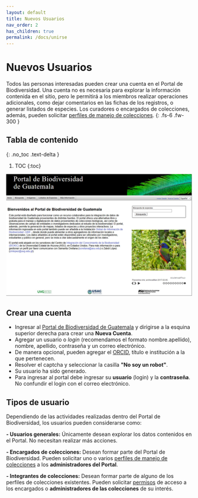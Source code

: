 ```yaml
---
layout: default
title: Nuevos Usuarios
nav_order: 2
has_children: true
permalink: /docs/unirse
---
```


# Nuevos Usuarios

Todos las personas interesadas pueden crear una cuenta en el Portal de Biodiversidad. Una cuenta no es necesaria para explorar la información contenida en el sitio, pero le permitirá a los miembros realizar operaciones adicionales, como dejar comentarios en las fichas de los registros, o generar listados de especies. Los curadores o encargados de colecciones, además, pueden solicitar [perfiles de manejo de colecciones](https://guatemalaportal.github.io/docs/colecciones).
{: .fs-6 .fw-300 }

## Tabla de contenido
{: .no_toc .text-delta }

1. TOC
{:toc}

<img src="https://github.com/GuatemalaPortal/guatemalaportal.github.io/blob/main/static/portal/Portal.jpg?raw=true" alt="Portal" >

## Crear una cuenta

- Ingresar al [Portal de Biodiversidad de Guatemala](https://biodiversidad.gt) y dirigirse a la esquina superior derecha para crear una **Nueva Cuenta**.
- Agregar un usuario o _login_ (recomendamos el formato nombre.apellido), nombre, apellido, contraseña y un correo electrónico.
- De manera opcional, pueden agregar el [ORCID](https://orcid.org), título e institución a la que pertenecen.
- Resolver el captcha y seleccionar la casilla **"No soy un robot"**.
- Su usuario ha sido generado.
- Para ingresar al portal debe ingresar su **usuario** (login) y la **contraseña**. No confundir el login con el correo electrónico.

<div class="code-example" markdown="1">

## Tipos de usuario

Dependiendo de las actividades realizadas dentro del Portal de Biodiversidad, los usuarios pueden considerarse como:

**- Usuarios generales:** Únicamente desean explorar los datos contenidos en el Portal. No necesitan realizar más acciones.

**- Encargados de colecciones:** Desean formar parte del Portal de Biodiversidad. Pueden solicitar uno o varios [perfiles de manejo de colecciones](https://guatemalaportal.github.io/docs/colecciones) a los **administradores del Portal**.

**- Integrantes de colecciones:** Desean formar parte de alguno de los perfiles de colecciones existentes. Pueden solicitar [permisos](https://guatemalaportal.github.io/docs/colecciones/permisos) de acceso a los encargados o **administradores de las colecciones** de su interés.

</div>
